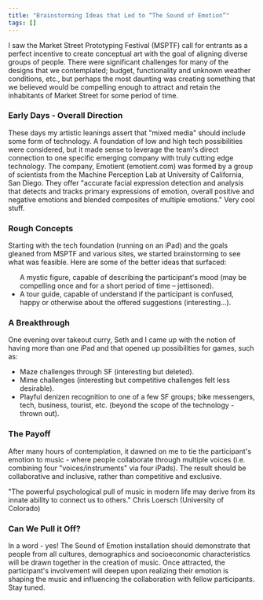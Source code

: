 ```yaml
---
title: "Brainstorming Ideas that Led to “The Sound of Emotion”"
tags: []
---
```

I saw the Market Street Prototyping Festival (MSPTF) call for entrants as a perfect incentive to create conceptual art with the goal of aligning diverse groups of people.  There were significant challenges for many of the designs that we contemplated; budget, functionality and unknown weather conditions, etc., but perhaps the most daunting was creating something that we believed would be compelling enough to attract and retain the inhabitants of Market Street for some period of time.
<p>
<h3>Early Days - Overall Direction</h3>
These days my artistic leanings assert that "mixed media" should include some form of technology.  A foundation of low and high tech possibilities were considered, but it made sense to leverage the team's direct connection to one specific emerging company with truly cutting edge technology.  The company, Emotient (emotient.com) was formed by a group of scientists from the Machine Perception Lab at University of California, San Diego.  They offer "accurate facial expression detection and analysis that detects and tracks primary expressions of emotion, overall positive and negative emotions and blended composites of multiple emotions."  Very cool stuff.
<p>
<h3>Rough Concepts</h3>
Starting with the tech foundation (running on an iPad) and the goals gleaned from MSPTF and various sites, we started brainstorming to see what was feasible.  Here are some of the better ideas that surfaced:
<ul>
<li)A relationship guru for couples, centered around the participant's expressions (interesting, but fraught possible strife.. thrown out early for many reasons).
<li>A mystic figure, capable of describing the participant's mood (may be compelling once and for a short period of time – jettisoned).
<li>A tour guide, capable of understand if the participant is confused, happy or otherwise about the offered suggestions (interesting…).</ul>
<p>
<h3>A Breakthrough</h3>
One evening over takeout curry, Seth and I came up with the notion of having more than one iPad and that opened up possibilities for games, such as:
<ul>
<li>Maze challenges through SF (interesting but deleted).        
<li>Mime challenges (interesting but competitive challenges felt less desirable).
<li>Playful denizen recognition to one of a few SF groups; bike messengers, tech, business, tourist, etc.  (beyond the scope of the technology - thrown out).</ul>   
<p>
<h3>The Payoff</h3>
After many hours of contemplation, it dawned on me to tie the participant's emotion to music - where people collaborate through multiple voices (i.e. combining four "voices/instruments" via four iPads).  The result should be collaborative and inclusive, rather than competitive and exclusive.
<p>
"The powerful psychological pull of music in modern life may derive from its innate ability to connect us to others."   Chris Loersch (University of Colorado)
<p>
<h3>Can We Pull it Off?</h3>
In a word - yes!  The Sound of Emotion installation should demonstrate that people from all cultures, demographics and socioeconomic characteristics will be drawn together in the creation of music.  Once attracted, the participant's involvement will deepen upon realizing their emotion is shaping the music and influencing the collaboration with fellow participants. Stay tuned.
